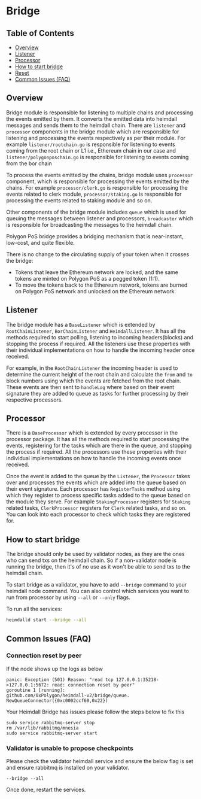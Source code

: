 # Bridge

## Table of Contents

- [Overview](#overview)
- [Listener](#listener)
- [Processor](#processor)
- [How to start bridge](#how-to-start-bridge)
- [Reset](#reset)
- [Common Issues (FAQ)](#common-issues-faq)

## Overview
Bridge module is responsible for listening to multiple chains and processing the events emitted by them.
It converts the emitted data into heimdall messages and sends them to the heimdall chain.
There are `listener` and `processor` components in the bridge module
which are responsible for listening and processing the events respectively as per their module.
For example `listener/rootchain.go` is responsible
for listening to events coming from the root chain or L1 i.e., Ethereum chain in our case
and `listener/polygonposchain.go` is responsible for listening to events coming from the bor chain

To process the events emitted by the chains, bridge module uses `processor` component,
which is responsible for processing the events emitted by the chains.
For example `processor/clerk.go` is responsible for processing the events related to clerk module,
`processor/staking.go` is responsible for processing the events related to staking module and so on.

Other components of the bridge module includes `queue` which is used for queuing the messages between listener and processors, `broadcaster` which is responsible for broadcasting the messages to the heimdall chain.

Polygon PoS bridge provides a bridging mechanism that is near-instant, low-cost, and quite flexible.

There is no change to the circulating supply of your token when it crosses the bridge:
- Tokens that leave the Ethereum network are locked, and the same tokens are minted on Polygon PoS as a pegged token (1:1).
- To move the tokens back to the Ethereum network, tokens are burned on Polygon PoS network and unlocked on the Ethereum network.

## Listener

The bridge module has a `BaseListener` which is extended by `RootChainListener`,
`BorChainListener` and `HeimdallListener`.
It has all the methods required to start polling,
listening to incoming headers(blocks) and stopping the process if required.
All the listeners use these properties with their individual implementations
on how to handle the incoming header once received.

For example,
in the `RootChainListener` the incoming header is used to determine the current height of the root chain
and calculate the `from` and `to` block numbers using which the events are fetched from the root chain.
These events are then sent to `handleLog` where based on their event signature they are added to queue as tasks for further processing by their respective processors.

## Processor

There is a `BaseProcessor` which is extended by every processor in the processor package.
It has all the methods required to start processing the events,
registering for the tasks which are there in the queue, and stopping the process if required.
All the processors use these properties with their individual implementations
on how to handle the incoming events once received.

Once the event is added to the queue by the `Listener`,
the `Processor` takes over and processes the events which are added into the queue based on their event signature.
Each processor has `RegisterTasks` method using
which they register to process specific tasks added to the queue based on the module they serve.
For example `StakingProcessor` registers for `Staking` related tasks,
`ClerkProcessor` registers for `Clerk` related tasks, and so on.
You can look into each processor to check which tasks they are registered for.

## How to start bridge

The bridge should only be used by validator nodes, as they are the ones who can send txs on the heimdall chain.
So if a non-validator node is running the bridge,
then it's of no use as it won't be able to send txs to the heimdall chain.

To start bridge as a validator, you have to add `--bridge` command to your heimdall node command.
You can also control which services you want to run from processor by using `--all` or `--only` flags.

To run all the services:

```bash
heimdalld start --bridge --all
```

## Common Issues (FAQ)

### Connection reset by peer

If the node shows up the logs as below

```
panic: Exception (501) Reason: "read tcp 127.0.0.1:35218->127.0.0.1:5672: read: connection reset by peer"
goroutine 1 [running]:
github.com/0xPolygon/heimdall-v2/bridge/queue. NewQueueConnector({0xc0002ccf60,0x22})
```
Your Heimdall Bridge has issues please follow the steps below to fix this

```
sudo service rabbitmq-server stop
rm /var/lib/rabbitmq/mnesia
sudo service rabbitmq-server start
```

### Validator is unable to propose checkpoints

Please check the validator heimdall service and ensure the below flag is set and ensure rabbitmq is installed on your validator.

```
--bridge --all
```

Once done, restart the services.



